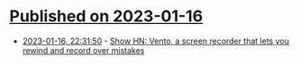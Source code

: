 # [Published on 2023-01-16](index.md)

* [2023-01-16, 22:31:50](https://news.ycombinator.com/item?id=34406340) - [Show HN: Vento, a screen recorder that lets you rewind and record over mistakes](https://vento.so)
